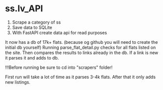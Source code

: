 # ss.lv_API

1. Scrape a category of ss
2. Save data to SQLite
3. With FastAPI create data api for read purposes


It now has a db of 17k+ flats. (because og github you will need to create the initial db yourself)
Running parse_flat_detail.py checks for all flats listed on the site. 
Then compares the results to links already in the db. If a link is new it parses it and adds to db.

!!!Before running be sure to cd into "scrapers" folder!

First run will take a lot of time as it parses 3-4k flats. After that it only adds new listings.
